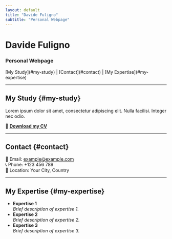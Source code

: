 ```yaml
---
layout: default
title: "Davide Fuligno"
subtitle: "Personal Webpage"
---
```


# Davide Fuligno  
### Personal Webpage  

<nav>
[My Study](#my-study) | [Contact](#contact) | [My Expertise](#my-expertise)
</nav>

---

## My Study {#my-study}
Lorem ipsum dolor sit amet, consectetur adipiscing elit. Nulla facilisi. Integer nec odio.  

📄 **[Download my CV](#)**

---

## Contact {#contact}
📧 Email: example@example.com  
📞 Phone: +123 456 789  
📍 Location: Your City, Country  

---

## My Expertise {#my-expertise}
- **Expertise 1**  
  _Brief description of expertise 1._
- **Expertise 2**  
  _Brief description of expertise 2._
- **Expertise 3**  
  _Brief description of expertise 3._

